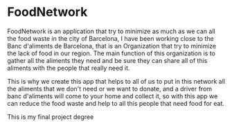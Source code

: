 # FoodNetwork

FoodNetwork is an application that try to minimize as much as we can all the food waste in the city of Barcelona, I have been working
close to the Banc d'aliments de Barcelona, that is an Organization that try to minimize the lack of food in our region. The main function
of this organization is to gather all the aliments they need and be sure they can share all of this aliments with the people that really need it.

This is why we create this app that helps to all of us to put in this network all the aliments that we don't need or we want to donate, and a driver from banc d'aliments will come to your home and collect it, so with this app we can reduce the food waste and help to all this people that need food for eat.

This is my final project degree
